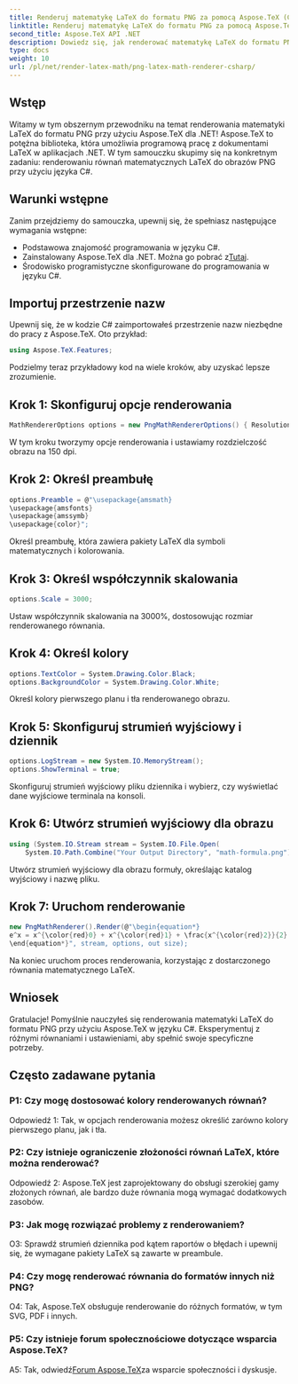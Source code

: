 ```yaml
---
title: Renderuj matematykę LaTeX do formatu PNG za pomocą Aspose.TeX (C#)
linktitle: Renderuj matematykę LaTeX do formatu PNG za pomocą Aspose.TeX (C#)
second_title: Aspose.TeX API .NET
description: Dowiedz się, jak renderować matematykę LaTeX do formatu PNG w języku C# przy użyciu Aspose.TeX. Postępuj zgodnie z naszym przewodnikiem krok po kroku, aby zapewnić bezproblemową integrację.
type: docs
weight: 10
url: /pl/net/render-latex-math/png-latex-math-renderer-csharp/
---
```

## Wstęp

Witamy w tym obszernym przewodniku na temat renderowania matematyki LaTeX do formatu PNG przy użyciu Aspose.TeX dla .NET! Aspose.TeX to potężna biblioteka, która umożliwia programową pracę z dokumentami LaTeX w aplikacjach .NET. W tym samouczku skupimy się na konkretnym zadaniu: renderowaniu równań matematycznych LaTeX do obrazów PNG przy użyciu języka C#.

## Warunki wstępne

Zanim przejdziemy do samouczka, upewnij się, że spełniasz następujące wymagania wstępne:

- Podstawowa znajomość programowania w języku C#.
-  Zainstalowany Aspose.TeX dla .NET. Można go pobrać z[Tutaj](https://releases.aspose.com/tex/net/).
- Środowisko programistyczne skonfigurowane do programowania w języku C#.

## Importuj przestrzenie nazw

Upewnij się, że w kodzie C# zaimportowałeś przestrzenie nazw niezbędne do pracy z Aspose.TeX. Oto przykład:

```csharp
using Aspose.TeX.Features;
```

Podzielmy teraz przykładowy kod na wiele kroków, aby uzyskać lepsze zrozumienie.

## Krok 1: Skonfiguruj opcje renderowania

```csharp
MathRendererOptions options = new PngMathRendererOptions() { Resolution = 150 };
```

W tym kroku tworzymy opcje renderowania i ustawiamy rozdzielczość obrazu na 150 dpi.

## Krok 2: Określ preambułę

```csharp
options.Preamble = @"\usepackage{amsmath}
\usepackage{amsfonts}
\usepackage{amssymb}
\usepackage{color}";
```

Określ preambułę, która zawiera pakiety LaTeX dla symboli matematycznych i kolorowania.

## Krok 3: Określ współczynnik skalowania

```csharp
options.Scale = 3000;
```

Ustaw współczynnik skalowania na 3000%, dostosowując rozmiar renderowanego równania.

## Krok 4: Określ kolory

```csharp
options.TextColor = System.Drawing.Color.Black;
options.BackgroundColor = System.Drawing.Color.White;
```

Określ kolory pierwszego planu i tła renderowanego obrazu.

## Krok 5: Skonfiguruj strumień wyjściowy i dziennik

```csharp
options.LogStream = new System.IO.MemoryStream();
options.ShowTerminal = true;
```

Skonfiguruj strumień wyjściowy pliku dziennika i wybierz, czy wyświetlać dane wyjściowe terminala na konsoli.

## Krok 6: Utwórz strumień wyjściowy dla obrazu

```csharp
using (System.IO.Stream stream = System.IO.File.Open(
    System.IO.Path.Combine("Your Output Directory", "math-formula.png"), System.IO.FileMode.Create))
```

Utwórz strumień wyjściowy dla obrazu formuły, określając katalog wyjściowy i nazwę pliku.

## Krok 7: Uruchom renderowanie

```csharp
new PngMathRenderer().Render(@"\begin{equation*}
e^x = x^{\color{red}0} + x^{\color{red}1} + \frac{x^{\color{red}2}}{2} + \frac{x^{\color{red}3}}{6} + \cdots = \sum_{n\geq 0} \frac{x^{\color{red}n}}{n!}
\end{equation*}", stream, options, out size);
```

Na koniec uruchom proces renderowania, korzystając z dostarczonego równania matematycznego LaTeX.

## Wniosek

Gratulacje! Pomyślnie nauczyłeś się renderowania matematyki LaTeX do formatu PNG przy użyciu Aspose.TeX w języku C#. Eksperymentuj z różnymi równaniami i ustawieniami, aby spełnić swoje specyficzne potrzeby.

## Często zadawane pytania

### P1: Czy mogę dostosować kolory renderowanych równań?

Odpowiedź 1: Tak, w opcjach renderowania możesz określić zarówno kolory pierwszego planu, jak i tła.

### P2: Czy istnieje ograniczenie złożoności równań LaTeX, które można renderować?

Odpowiedź 2: Aspose.TeX jest zaprojektowany do obsługi szerokiej gamy złożonych równań, ale bardzo duże równania mogą wymagać dodatkowych zasobów.

### P3: Jak mogę rozwiązać problemy z renderowaniem?

O3: Sprawdź strumień dziennika pod kątem raportów o błędach i upewnij się, że wymagane pakiety LaTeX są zawarte w preambule.

### P4: Czy mogę renderować równania do formatów innych niż PNG?

O4: Tak, Aspose.TeX obsługuje renderowanie do różnych formatów, w tym SVG, PDF i innych.

### P5: Czy istnieje forum społecznościowe dotyczące wsparcia Aspose.TeX?

 A5: Tak, odwiedź[Forum Aspose.TeX](https://forum.aspose.com/c/tex/47)za wsparcie społeczności i dyskusje.
